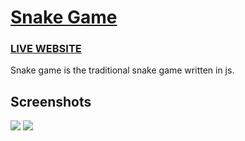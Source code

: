 # [Snake Game](https://open-source-community.github.io/Snake-Game/)

### [LIVE WEBSITE](https://open-source-community.github.io/Snake-Game/)

Snake game is the traditional snake game written in js.

## Screenshots
![](images/img1)
![](images/img2)
